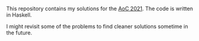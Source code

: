 This repository contains my solutions for the [AoC 2021](https://adventofcode.com/2021/). The code is written in Haskell.

I might revisit some of the problems to find cleaner solutions sometime in the future.